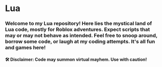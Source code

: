 # Lua
### Welcome to my Lua repository! Here lies the mystical land of Lua code, mostly for Roblox adventures. Expect scripts that may or may not behave as intended. Feel free to snoop around, borrow some code, or laugh at my coding attempts. It's all fun and games here!
#### 🛠 Disclaimer: Code may summon virtual mayhem. Use with caution!
